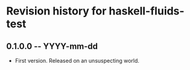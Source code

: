 # Revision history for haskell-fluids-test

## 0.1.0.0 -- YYYY-mm-dd

* First version. Released on an unsuspecting world.
